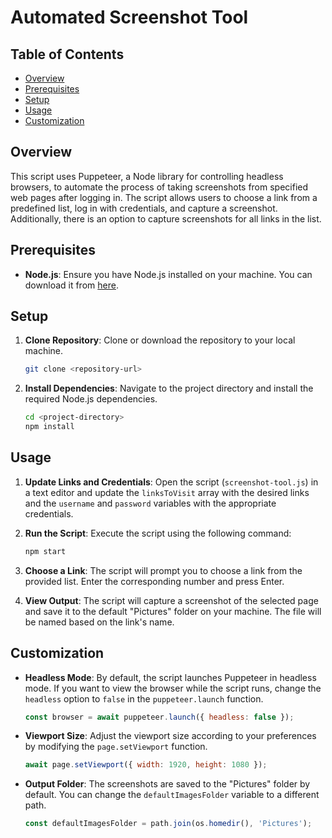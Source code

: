 
# Automated Screenshot Tool

## Table of Contents

- [Overview](#overview)
- [Prerequisites](#prerequisites)
- [Setup](#setup)
- [Usage](#usage)
- [Customization](#customization)

## Overview

This script uses Puppeteer, a Node library for controlling headless browsers, to automate the process of taking screenshots from specified web pages after logging in. The script allows users to choose a link from a predefined list, log in with credentials, and capture a screenshot. Additionally, there is an option to capture screenshots for all links in the list.

## Prerequisites

- **Node.js**: Ensure you have Node.js installed on your machine. You can download it from [here](https://nodejs.org/).

## Setup

1. **Clone Repository**: Clone or download the repository to your local machine.

    ```bash
    git clone <repository-url>
    ```

2. **Install Dependencies**: Navigate to the project directory and install the required Node.js dependencies.

    ```bash
    cd <project-directory>
    npm install
    ```

## Usage

1. **Update Links and Credentials**: Open the script (`screenshot-tool.js`) in a text editor and update the `linksToVisit` array with the desired links and the `username` and `password` variables with the appropriate credentials.

2. **Run the Script**: Execute the script using the following command:

    ```bash
    npm start
    ```

3. **Choose a Link**: The script will prompt you to choose a link from the provided list. Enter the corresponding number and press Enter.

4. **View Output**: The script will capture a screenshot of the selected page and save it to the default "Pictures" folder on your machine. The file will be named based on the link's name.

## Customization

- **Headless Mode**: By default, the script launches Puppeteer in headless mode. If you want to view the browser while the script runs, change the `headless` option to `false` in the `puppeteer.launch` function.

    ```javascript
    const browser = await puppeteer.launch({ headless: false });
    ```

- **Viewport Size**: Adjust the viewport size according to your preferences by modifying the `page.setViewport` function.

    ```javascript
    await page.setViewport({ width: 1920, height: 1080 });
    ```

- **Output Folder**: The screenshots are saved to the "Pictures" folder by default. You can change the `defaultImagesFolder` variable to a different path.

    ```javascript
    const defaultImagesFolder = path.join(os.homedir(), 'Pictures');
    ```
